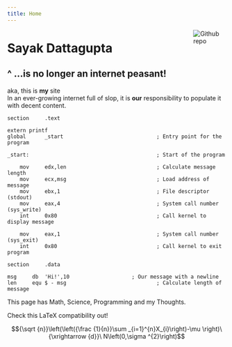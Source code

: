 ```yaml
---
title: Home
---
```


[<img src="https://simpleicons.org/icons/github.svg" style="max-width:15%;min-width:40px;float:right;" alt="Github repo" />](https://github.com/sayakdattagupta/sayakdattagupta.github.io)

# Sayak Dattagupta

## ^ ...is no longer an internet peasant!

aka, this is **my** site <br>
In an ever-growing internet full of slop, it is **our** responsibility to populate it with decent content.

```assembly
section     .text

extern printf
global      _start                              ; Entry point for the program

_start:                                         ; Start of the program

    mov     edx,len                             ; Calculate message length
    mov     ecx,msg                             ; Load address of message
    mov     ebx,1                               ; File descriptor (stdout)
    mov     eax,4                               ; System call number (sys_write)
    int     0x80                                ; Call kernel to display message

    mov     eax,1                               ; System call number (sys_exit)
    int     0x80                                ; Call kernel to exit program

section     .data

msg     db  'Hi!',10                    ; Our message with a newline
len     equ $ - msg                             ; Calculate length of message
```

This page has Math, Science, Programming and my Thoughts.

Check this LaTeX compatibility out!

$${\sqrt {n}}\left(\left({\frac {1}{n}}\sum _{i=1}^{n}X_{i}\right)-\mu \right)\ {\xrightarrow {d}}\ N\left(0,\sigma ^{2}\right)$$
